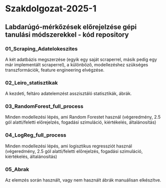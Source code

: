 # Szakdolgozat-2025-1

## Labdarúgó-mérkőzések előrejelzése gépi tanulási módszerekkel - kód repository

### 01_Scraping_Adatelokeszites
A két adatbázis megszerzése (egyik egy saját scraperrel, másik pedig egy már implementált scraperrel),
a különböző, modellezéshez szükséges transzformációk, feature engineering elvégzése.

### 02_Leiro_statisztikak
A kezdeti, feltáro adatelemzést asszisztáló statisztikák, ábrák.

### 03_RandomForest_full_process
Minden modellezési lépés, ami Random Forestet használ 
(végeredmény, 2.5 gól alatti/feletti előrejelzés, fogadási szimuláció, kiértékelés, általánosítás) 

### 04_LogReg_full_process
Minden modellezési lépés, ami logisztikus regressziót használ 
(végeredmény, 2.5 gól alatti/feletti előrejelzés, fogadási szimuláció, kiértékelés, általánosítás) 

### 05_Abrak
Az elemzés során használt, vagy nem használt ábrák manuálisan elkészítve.
